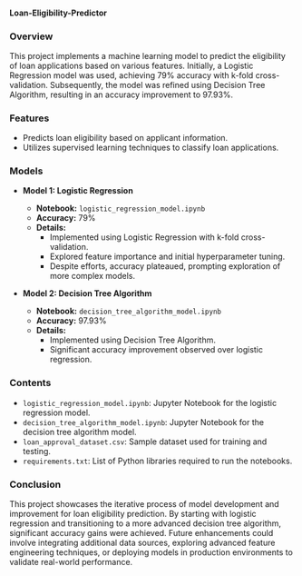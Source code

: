 #### Loan-Eligibility-Predictor

### Overview
This project implements a machine learning model to predict the eligibility of loan applications based on various features. Initially, a Logistic Regression model was used, achieving 79% accuracy with k-fold cross-validation. Subsequently, the model was refined using Decision Tree Algorithm, resulting in an accuracy improvement to 97.93%.

### Features
- Predicts loan eligibility based on applicant information.
- Utilizes supervised learning techniques to classify loan applications.

### Models
* **Model 1: Logistic Regression**
  - **Notebook:** `logistic_regression_model.ipynb`
  - **Accuracy:** 79%
  - **Details:** 
    - Implemented using Logistic Regression with k-fold cross-validation.
    - Explored feature importance and initial hyperparameter tuning.
    - Despite efforts, accuracy plateaued, prompting exploration of more complex models.

* **Model 2: Decision Tree Algorithm**
  - **Notebook:** `decision_tree_algorithm_model.ipynb`
  - **Accuracy:** 97.93%
  - **Details:** 
    - Implemented using Decision Tree Algorithm.
    - Significant accuracy improvement observed over logistic regression.

### Contents
- `logistic_regression_model.ipynb`: Jupyter Notebook for the logistic regression model.
- `decision_tree_algorithm_model.ipynb`: Jupyter Notebook for the decision tree algorithm model.
- `loan_approval_dataset.csv`: Sample dataset used for training and testing.
- `requirements.txt`: List of Python libraries required to run the notebooks.

### Conclusion
This project showcases the iterative process of model development and improvement for loan eligibility prediction. By starting with logistic regression and transitioning to a more advanced decision tree algorithm, significant accuracy gains were achieved. Future enhancements could involve integrating additional data sources, exploring advanced feature engineering techniques, or deploying models in production environments to validate real-world performance.
